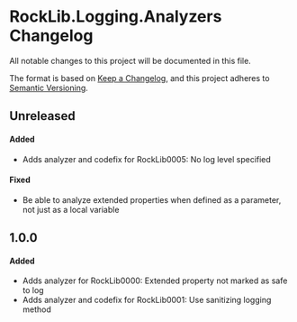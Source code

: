 # RockLib.Logging.Analyzers Changelog

All notable changes to this project will be documented in this file.

The format is based on [Keep a Changelog](https://keepachangelog.com/en/1.0.0/),
and this project adheres to [Semantic Versioning](https://semver.org/spec/v2.0.0.html).

## Unreleased

#### Added

- Adds analyzer and codefix for RockLib0005: No log level specified

#### Fixed

- Be able to analyze extended properties when defined as a parameter, not just as a local variable

## 1.0.0

#### Added

- Adds analyzer for RockLib0000: Extended property not marked as safe to log
- Adds analyzer and codefix for RockLib0001: Use sanitizing logging method
